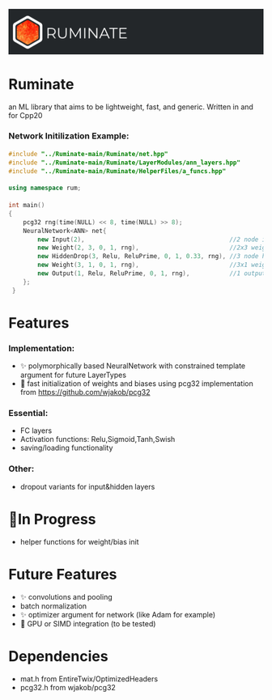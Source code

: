 ![Ruminate Logo](https://github.com/EntireTwix/Ruminate/blob/main/Banner.png)
# Ruminate
an ML library that aims to be lightweight, fast, and generic. Written in and for Cpp20

### Network Initilization Example:
```cpp
#include "../Ruminate-main/Ruminate/net.hpp"
#include "../Ruminate-main/Ruminate/LayerModules/ann_layers.hpp"
#include "../Ruminate-main/Ruminate/HelperFiles/a_funcs.hpp"

using namespace rum;

int main()
{
    pcg32 rng(time(NULL) << 8, time(NULL) >> 8);
    NeuralNetwork<ANN> net{
        new Input(2),                                        //2 node input
        new Weight(2, 3, 0, 1, rng),                         //2x3 weights
        new HiddenDrop(3, Relu, ReluPrime, 0, 1, 0.33, rng), //3 node hidden layer with dropout of 33%
        new Weight(3, 1, 0, 1, rng),                         //3x1 weights
        new Output(1, Relu, ReluPrime, 0, 1, rng),           //1 output node
    };
 }
 ```

# Features
### Implementation:
* :sparkles: polymorphically based NeuralNetwork with constrained template argument for future LayerTypes
* :racehorse: fast initialization of weights and biases using pcg32 implementation from https://github.com/wjakob/pcg32
### Essential:
* FC layers
* Activation functions: Relu,Sigmoid,Tanh,Swish
* saving/loading functionality
### Other:
* dropout variants for input&hidden layers

# :construction:In Progress
* helper functions for weight/bias init

# Future Features
* :sparkles: convolutions and pooling
* batch normalization
* :sparkles: optimizer argument for network (like Adam for example)
* :racehorse: GPU or SIMD integration (to be tested)

# Dependencies
* mat.h    from EntireTwix/OptimizedHeaders
* pcg32.h  from wjakob/pcg32
